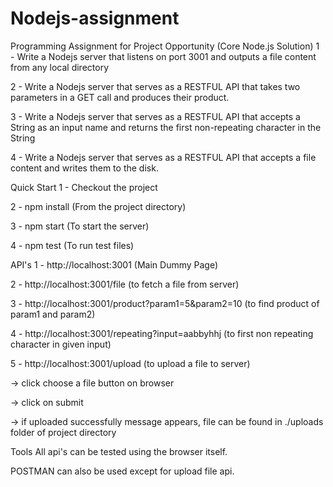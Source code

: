 # Nodejs-assignment

Programming Assignment for Project Opportunity (Core Node.js Solution)
1 - Write a Nodejs server that listens on port 3001 and outputs a file content from any local directory

2 - Write a Nodejs server that serves as a RESTFUL API that takes two parameters in a GET call and produces their product.

3 - Write a Nodejs server that serves as a RESTFUL API that accepts a String as an input name and returns the first non-repeating character in the String

4 - Write a Nodejs server that serves as a RESTFUL API that accepts a file content and writes them to the disk.

Quick Start
1 - Checkout the project

2 - npm install (From the project directory)

3 - npm start (To start the server)

4 - npm test (To run test files)

API's
1 - http://localhost:3001 (Main Dummy Page)

2 - http://localhost:3001/file (to fetch a file from server)

3 - http://localhost:3001/product?param1=5&param2=10 (to find product of param1 and param2)

4 - http://localhost:3001/repeating?input=aabbyhhj (to first non repeating character in given input)

5 - http://localhost:3001/upload (to upload a file to server)

-> click choose a file button on browser

-> click on submit

-> if uploaded successfully message appears, file can be found in ./uploads folder of project directory

Tools
All api's can be tested using the browser itself.

POSTMAN can also be used except for upload file api.
